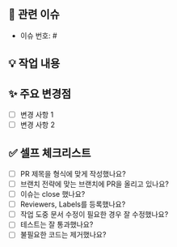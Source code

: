 ## 📌 관련 이슈

- 이슈 번호: #

## 💡 작업 내용

<!-- 이번 PR에서 작업한 내용을 자세히 설명해주세요 -->

## ✨ 주요 변경점

<!-- 핵심적인 변경 사항들을 나열해주세요 -->

- [ ] 변경 사항 1
- [ ] 변경 사항 2

## ✅ 셀프 체크리스트

<!-- PR을 제출하기 전에 아래 항목들을 확인해주세요 -->

- [ ] PR 제목을 형식에 맞게 작성했나요?
- [ ] 브랜치 전략에 맞는 브랜치에 PR을 올리고 있나요?
- [ ] 이슈는 close 했나요?
- [ ] Reviewers, Labels를 등록했나요?
- [ ] 작업 도중 문서 수정이 필요한 경우 잘 수정했나요?
- [ ] 테스트는 잘 통과했나요?
- [ ] 불필요한 코드는 제거했나요?
